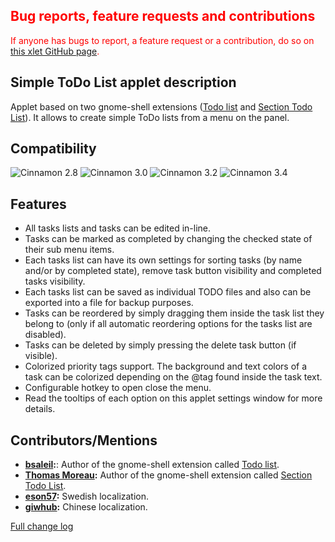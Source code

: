 <h2 style="color:red;">Bug reports, feature requests and contributions</h2>
<span style="color:red;">
If anyone has bugs to report, a feature request or a contribution, do so on <a href="https://github.com/Odyseus/CinnamonTools">this xlet GitHub page</a>.
</span>

## Simple ToDo List applet description

Applet based on two gnome-shell extensions ([Todo list](https://github.com/bsaleil/todolist-gnome-shell-extension) and [Section Todo List](https://github.com/tomMoral/ToDoList)). It allows to create simple ToDo lists from a menu on the panel.

## Compatibility

![Cinnamon 2.8](https://odyseus.github.io/CinnamonTools/lib/badges/cinn-2.8.svg)
![Cinnamon 3.0](https://odyseus.github.io/CinnamonTools/lib/badges/cinn-3.0.svg)
![Cinnamon 3.2](https://odyseus.github.io/CinnamonTools/lib/badges/cinn-3.2.svg)
![Cinnamon 3.4](https://odyseus.github.io/CinnamonTools/lib/badges/cinn-3.4.svg)

## Features

- All tasks lists and tasks can be edited in-line.
- Tasks can be marked as completed by changing the checked state of their sub menu items.
- Each tasks list can have its own settings for sorting tasks (by name and/or by completed state), remove task button visibility and completed tasks visibility.
- Each tasks list can be saved as individual TODO files and also can be exported into a file for backup purposes.
- Tasks can be reordered by simply dragging them inside the task list they belong to (only if all automatic reordering options for the tasks list are disabled).
- Tasks can be deleted by simply pressing the delete task button (if visible).
- Colorized priority tags support. The background and text colors of a task can be colorized depending on the @tag found inside the task text.
- Configurable hotkey to open close the menu.
- Read the tooltips of each option on this applet settings window for more details.

## Contributors/Mentions
- **[bsaleil](https://github.com/bsaleil):**: Author of the gnome-shell extension called [Todo list](https://github.com/bsaleil/todolist-gnome-shell-extension).
- **[Thomas Moreau](https://github.com/tomMoral):** Author of the gnome-shell extension called [Section Todo List](https://github.com/tomMoral/ToDoList).
- **[eson57](https://github.com/eson57):** Swedish localization.
- **[giwhub](https://github.com/giwhub):** Chinese localization.

[Full change log](https://github.com/Odyseus/CinnamonTools/blob/master/applets/0dyseus%40SimpleToDoList/CHANGE_LOG.md)
